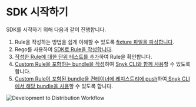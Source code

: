# SDK 시작하기

SDK를 시작하기 위해 다음과 같이 진행합니다.

1. Rule을 작성하는 방법을 쉽게 이해할 수 있도록 [fixture 파일을 파싱합니다](parsing-an-input-file.md).
2. [​](writing-a-rule.md)Rego를 사용하여 [SDK로 Rule을 작성합니다](writing-a-rule.md).
3. [작성한 Rule에 대한 단위 테스트를 추가](testing-a-rule.md)하여 Rule을 확인합니다.
4. [Custom Rule을 포함하는 bundle을 작성](bundling-rules.md)하여 [Snyk CLI와 함께 사용](../use-iac-custom-rules-with-cli/)할 수 있도록 합니다.
5. [Custom Rule이 포함된 bundle을 컨테이너에 레지스트리에 push](pushing-a-bundle.md)하여[ Snyk CLI에서 해당 bundle을 사용](../use-iac-custom-rules-with-cli/)할 수 있도록 합니다.

![Development to Distribution Workflow](<../../../../.gitbook/assets/image (76) (1) (1).png>)
